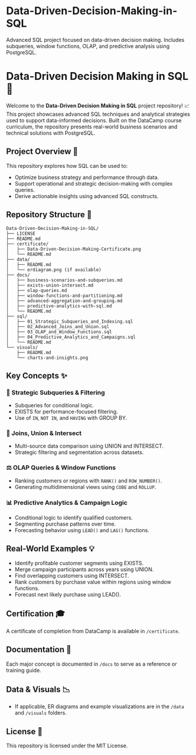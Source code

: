 # Data-Driven-Decision-Making-in-SQL
Advanced SQL project focused on data-driven decision making. Includes subqueries, window functions, OLAP, and predictive analysis using PostgreSQL.

# Data-Driven Decision Making in SQL 🚀

Welcome to the **Data-Driven Decision Making in SQL** project repository! 📈 This project showcases advanced SQL techniques and analytical strategies used to support data-informed decisions. Built on the DataCamp course curriculum, the repository presents real-world business scenarios and technical solutions with PostgreSQL.

## Project Overview 📄

This repository explores how SQL can be used to:

* Optimize business strategy and performance through data.
* Support operational and strategic decision-making with complex queries.
* Derive actionable insights using advanced SQL constructs.

## Repository Structure 📂

```
Data-Driven-Decision-Making-in-SQL/
├── LICENSE
├── README.md
├── certificate/
│   ├── Data-Driven-Decision-Making-Certificate.png
│   └── README.md
├── data/
│   ├── README.md
│   └── erdiagram.png (if available)
├── docs/
│   ├── business-scenarios-and-subqueries.md
│   ├── exists-union-intersect.md
│   ├── olap-queries.md
│   ├── window-functions-and-partitioning.md
│   ├── advanced-aggregation-and-grouping.md
│   ├── predictive-analytics-with-sql.md
│   └── README.md
├── sql/
│   ├── 01_Strategic_Subqueries_and_Indexing.sql
│   ├── 02_Advanced_Joins_and_Union.sql
│   ├── 03_OLAP_and_Window_Functions.sql
│   ├── 04_Predictive_Analytics_and_Campaigns.sql
│   └── README.md
└── visuals/
    ├── README.md
    └── charts-and-insights.png
```

## Key Concepts ✨

### 🔢 Strategic Subqueries & Filtering

* Subqueries for conditional logic.
* EXISTS for performance-focused filtering.
* Use of `IN`, `NOT IN`, and `HAVING` with GROUP BY.

### 🔀 Joins, Union & Intersect

* Multi-source data comparison using UNION and INTERSECT.
* Strategic filtering and segmentation across datasets.

### ⚖️ OLAP Queries & Window Functions

* Ranking customers or regions with `RANK()` and `ROW_NUMBER()`.
* Generating multidimensional views using `CUBE` and `ROLLUP`.

### 📊 Predictive Analytics & Campaign Logic

* Conditional logic to identify qualified customers.
* Segmenting purchase patterns over time.
* Forecasting behavior using `LEAD()` and `LAG()` functions.

## Real-World Examples 💡

* Identify profitable customer segments using EXISTS.
* Merge campaign participants across years using UNION.
* Find overlapping customers using INTERSECT.
* Rank customers by purchase value within regions using window functions.
* Forecast next likely purchase using LEAD().

## Certification 🎓

A certificate of completion from DataCamp is available in `/certificate`.

## Documentation 📖

Each major concept is documented in `/docs` to serve as a reference or training guide.

## Data & Visuals 📉

* If applicable, ER diagrams and example visualizations are in the `/data` and `/visuals` folders.

## License 📜

This repository is licensed under the MIT License.
